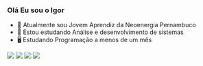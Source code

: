 ### Olá Eu sou o Igor

- 🔭 Atualmente sou Jovem Aprendiz da Neoenergia Pernambuco
- 🌱 Estou estudando Análise e desenvolvimento de sistemas
- 🖥️ Estudando Programação a menos de um mês



<div>
<a href="https://www.instagram.com/igusyx" target="_blank"><img src="https://img.shields.io/badge/Instagram-E4405F?style=for-the-badge&logo=instagram&logoColor=white"  target="_blank"></a>
<a href="https://t.me/syx2469" target="_blank"><img src="https://img.shields.io/badge/Telegram-2CA5E0?style=for-the-badge&logo=telegram&logoColor=white"  target="_blank"></a>
<a href="https://twitter.com/1gorjuan" target="_blank"><img src="https://img.shields.io/badge/Twitter-1DA1F2?style=for-the-badge&logo=twitter&logoColor=white"  target="_blank"></a>
<a href="https://www.linkedin.com/in/igor-rocha-5b3700248/" target="_blank"><img src="https://img.shields.io/badge/LinkedIn-0077B5?style=for-the-badge&logo=linkedin&logoColor=white"  target="_blank"></a>
<div>

